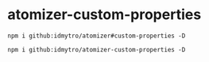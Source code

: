 # atomizer-custom-properties

```
npm i github:idmytro/atomizer#custom-properties -D

npm i github:idmytro/atomizer-custom-properties -D

```
